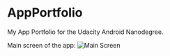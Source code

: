 # AppPortfolio
My App Portfolio for the Udacity Android Nanodegree.

Main screen of the app:
![Main Screen](<img src="/MainScreen.png" width="480">)
